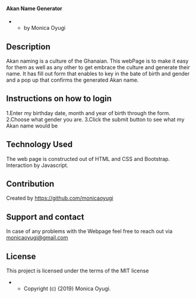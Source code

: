 


#### Akan Name Generator

* * by Monica Oyugi

## Description
Akan naming is a culture of the Ghanaian. This webPage is to make it easy for them as well as any other to get embrace the culture and generate their name. It has fill out form that enables to key in the bate of birth and gender and a pop up that confirms the generated Akan name.

## Instructions on how to login
1.Enter my birthday  date, month and year of birth through the form.
2.Choose what gender you are.
3.Click the submit button to see what my Akan name would be

## Technology Used
The web page is constructed out of HTML and CSS and Bootstrap. Interaction by Javascript.

## Contribution
Created by https://github.com/monicaoyugi

## Support and contact
In case of any problems with the Webpage feel free to reach out via monicaoyugi@gmail.com

## License
This project is licensed under the terms of the MIT license

* * Copyright (c) {2019}  Monica Oyugi.